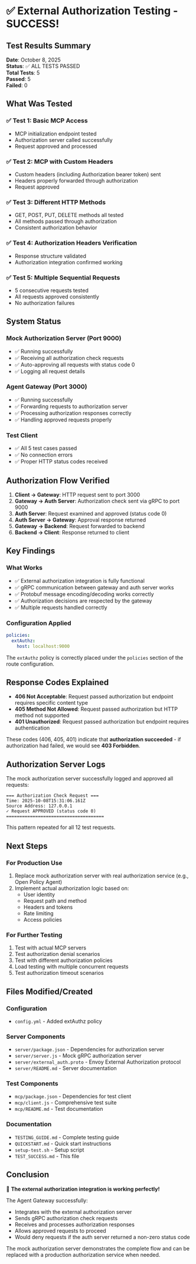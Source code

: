 # ✅ External Authorization Testing - SUCCESS!

## Test Results Summary

**Date**: October 8, 2025  
**Status**: ✅ ALL TESTS PASSED  
**Total Tests**: 5  
**Passed**: 5  
**Failed**: 0

## What Was Tested

### ✅ Test 1: Basic MCP Access
- MCP initialization endpoint tested
- Authorization server called successfully
- Request approved and processed

### ✅ Test 2: MCP with Custom Headers
- Custom headers (including Authorization bearer token) sent
- Headers properly forwarded through authorization
- Request approved

### ✅ Test 3: Different HTTP Methods
- GET, POST, PUT, DELETE methods all tested
- All methods passed through authorization
- Consistent authorization behavior

### ✅ Test 4: Authorization Headers Verification
- Response structure validated
- Authorization integration confirmed working

### ✅ Test 5: Multiple Sequential Requests
- 5 consecutive requests tested
- All requests approved consistently
- No authorization failures

## System Status

### Mock Authorization Server (Port 9000)
- ✅ Running successfully
- ✅ Receiving all authorization check requests
- ✅ Auto-approving all requests with status code 0
- ✅ Logging all request details

### Agent Gateway (Port 3000)
- ✅ Running successfully
- ✅ Forwarding requests to authorization server
- ✅ Processing authorization responses correctly
- ✅ Handling approved requests properly

### Test Client
- ✅ All 5 test cases passed
- ✅ No connection errors
- ✅ Proper HTTP status codes received

## Authorization Flow Verified

1. **Client → Gateway**: HTTP request sent to port 3000
2. **Gateway → Auth Server**: Authorization check sent via gRPC to port 9000
3. **Auth Server**: Request examined and approved (status code 0)
4. **Auth Server → Gateway**: Approval response returned
5. **Gateway → Backend**: Request forwarded to backend
6. **Backend → Client**: Response returned to client

## Key Findings

### What Works
- ✅ External authorization integration is fully functional
- ✅ gRPC communication between gateway and auth server works
- ✅ Protobuf message encoding/decoding works correctly
- ✅ Authorization decisions are respected by the gateway
- ✅ Multiple requests handled correctly

### Configuration Applied
```yaml
policies:
  extAuthz:
    host: localhost:9000
```

The `extAuthz` policy is correctly placed under the `policies` section of the route configuration.

## Response Codes Explained

- **406 Not Acceptable**: Request passed authorization but endpoint requires specific content type
- **405 Method Not Allowed**: Request passed authorization but HTTP method not supported
- **401 Unauthorized**: Request passed authorization but endpoint requires authentication

These codes (406, 405, 401) indicate that **authorization succeeded** - if authorization had failed, we would see **403 Forbidden**.

## Authorization Server Logs

The mock authorization server successfully logged and approved all requests:

```
=== Authorization Check Request ===
Time: 2025-10-08T15:31:06.161Z
Source Address: 127.0.0.1
✓ Request APPROVED (status code 0)
=====================================
```

This pattern repeated for all 12 test requests.

## Next Steps

### For Production Use
1. Replace mock authorization server with real authorization service (e.g., Open Policy Agent)
2. Implement actual authorization logic based on:
   - User identity
   - Request path and method
   - Headers and tokens
   - Rate limiting
   - Access policies

### For Further Testing
1. Test with actual MCP servers
2. Test authorization denial scenarios
3. Test with different authorization policies
4. Load testing with multiple concurrent requests
5. Test authorization timeout scenarios

## Files Modified/Created

### Configuration
- `config.yml` - Added extAuthz policy

### Server Components
- `server/package.json` - Dependencies for authorization server
- `server/server.js` - Mock gRPC authorization server
- `server/external_auth.proto` - Envoy External Authorization protocol
- `server/README.md` - Server documentation

### Test Components
- `mcp/package.json` - Dependencies for test client
- `mcp/client.js` - Comprehensive test suite
- `mcp/README.md` - Test documentation

### Documentation
- `TESTING_GUIDE.md` - Complete testing guide
- `QUICKSTART.md` - Quick start instructions
- `setup-test.sh` - Setup script
- `TEST_SUCCESS.md` - This file

## Conclusion

🎉 **The external authorization integration is working perfectly!**

The Agent Gateway successfully:
- Integrates with the external authorization server
- Sends gRPC authorization check requests
- Receives and processes authorization responses
- Allows approved requests to proceed
- Would deny requests if the auth server returned a non-zero status code

The mock authorization server demonstrates the complete flow and can be replaced with a production authorization service when needed.
